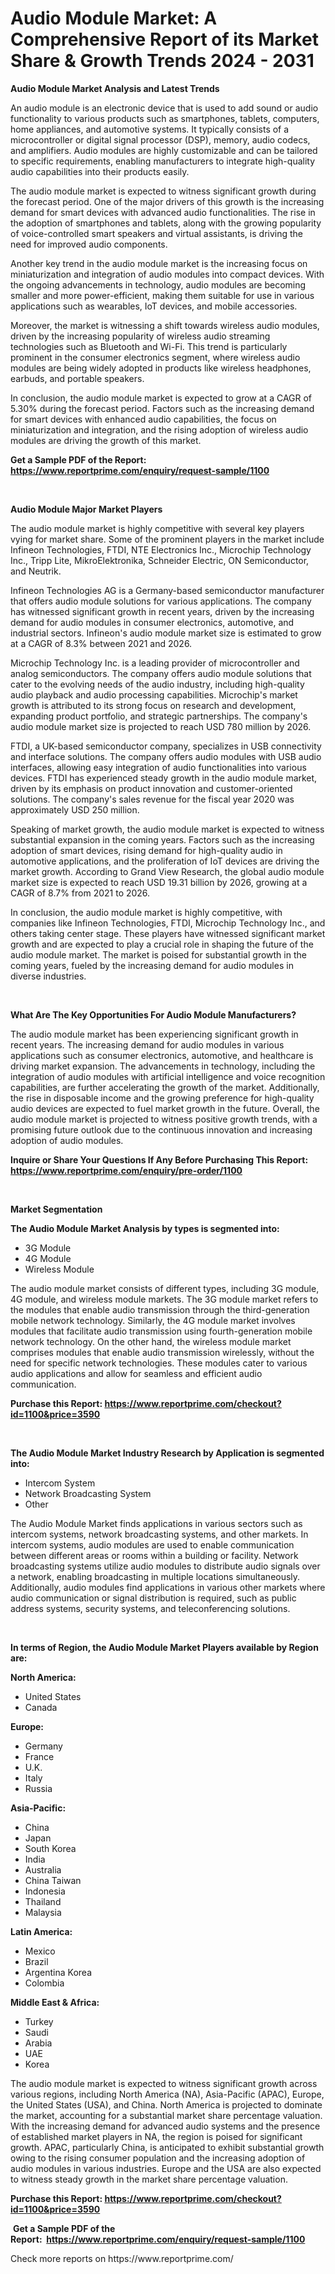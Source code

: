 <p><h1>Audio Module Market: A Comprehensive Report of its Market Share & Growth Trends 2024 - 2031</h1></p><p><strong>Audio Module Market Analysis and Latest Trends</strong></p>
<p><p>An audio module is an electronic device that is used to add sound or audio functionality to various products such as smartphones, tablets, computers, home appliances, and automotive systems. It typically consists of a microcontroller or digital signal processor (DSP), memory, audio codecs, and amplifiers. Audio modules are highly customizable and can be tailored to specific requirements, enabling manufacturers to integrate high-quality audio capabilities into their products easily.</p><p>The audio module market is expected to witness significant growth during the forecast period. One of the major drivers of this growth is the increasing demand for smart devices with advanced audio functionalities. The rise in the adoption of smartphones and tablets, along with the growing popularity of voice-controlled smart speakers and virtual assistants, is driving the need for improved audio components.</p><p>Another key trend in the audio module market is the increasing focus on miniaturization and integration of audio modules into compact devices. With the ongoing advancements in technology, audio modules are becoming smaller and more power-efficient, making them suitable for use in various applications such as wearables, IoT devices, and mobile accessories.</p><p>Moreover, the market is witnessing a shift towards wireless audio modules, driven by the increasing popularity of wireless audio streaming technologies such as Bluetooth and Wi-Fi. This trend is particularly prominent in the consumer electronics segment, where wireless audio modules are being widely adopted in products like wireless headphones, earbuds, and portable speakers.</p><p>In conclusion, the audio module market is expected to grow at a CAGR of 5.30% during the forecast period. Factors such as the increasing demand for smart devices with enhanced audio capabilities, the focus on miniaturization and integration, and the rising adoption of wireless audio modules are driving the growth of this market.</p></p>
<p><strong>Get a Sample PDF of the Report:&nbsp; <a href="https://www.reportprime.com/enquiry/request-sample/1100">https://www.reportprime.com/enquiry/request-sample/1100</a></strong></p>
<p>&nbsp;</p>
<p><strong>Audio Module Major Market Players</strong></p>
<p><p>The audio module market is highly competitive with several key players vying for market share. Some of the prominent players in the market include Infineon Technologies, FTDI, NTE Electronics Inc., Microchip Technology Inc., Tripp Lite, MikroElektronika, Schneider Electric, ON Semiconductor, and Neutrik.</p><p>Infineon Technologies AG is a Germany-based semiconductor manufacturer that offers audio module solutions for various applications. The company has witnessed significant growth in recent years, driven by the increasing demand for audio modules in consumer electronics, automotive, and industrial sectors. Infineon's audio module market size is estimated to grow at a CAGR of 8.3% between 2021 and 2026.</p><p>Microchip Technology Inc. is a leading provider of microcontroller and analog semiconductors. The company offers audio module solutions that cater to the evolving needs of the audio industry, including high-quality audio playback and audio processing capabilities. Microchip's market growth is attributed to its strong focus on research and development, expanding product portfolio, and strategic partnerships. The company's audio module market size is projected to reach USD 780 million by 2026.</p><p>FTDI, a UK-based semiconductor company, specializes in USB connectivity and interface solutions. The company offers audio modules with USB audio interfaces, allowing easy integration of audio functionalities into various devices. FTDI has experienced steady growth in the audio module market, driven by its emphasis on product innovation and customer-oriented solutions. The company's sales revenue for the fiscal year 2020 was approximately USD 250 million.</p><p>Speaking of market growth, the audio module market is expected to witness substantial expansion in the coming years. Factors such as the increasing adoption of smart devices, rising demand for high-quality audio in automotive applications, and the proliferation of IoT devices are driving the market growth. According to Grand View Research, the global audio module market size is expected to reach USD 19.31 billion by 2026, growing at a CAGR of 8.7% from 2021 to 2026.</p><p>In conclusion, the audio module market is highly competitive, with companies like Infineon Technologies, FTDI, Microchip Technology Inc., and others taking center stage. These players have witnessed significant market growth and are expected to play a crucial role in shaping the future of the audio module market. The market is poised for substantial growth in the coming years, fueled by the increasing demand for audio modules in diverse industries.</p></p>
<p>&nbsp;</p>
<p><strong>What Are The Key Opportunities For Audio Module Manufacturers?</strong></p>
<p><p>The audio module market has been experiencing significant growth in recent years. The increasing demand for audio modules in various applications such as consumer electronics, automotive, and healthcare is driving market expansion. The advancements in technology, including the integration of audio modules with artificial intelligence and voice recognition capabilities, are further accelerating the growth of the market. Additionally, the rise in disposable income and the growing preference for high-quality audio devices are expected to fuel market growth in the future. Overall, the audio module market is projected to witness positive growth trends, with a promising future outlook due to the continuous innovation and increasing adoption of audio modules.</p></p>
<p><strong>Inquire or Share Your Questions If Any Before Purchasing This Report: <a href="https://www.reportprime.com/enquiry/pre-order/1100">https://www.reportprime.com/enquiry/pre-order/1100</a></strong></p>
<p>&nbsp;</p>
<p><strong>Market Segmentation</strong></p>
<p><strong>The Audio Module Market Analysis by types is segmented into:</strong></p>
<p><ul><li>3G Module</li><li>4G Module</li><li>Wireless Module</li></ul></p>
<p><p>The audio module market consists of different types, including 3G module, 4G module, and wireless module markets. The 3G module market refers to the modules that enable audio transmission through the third-generation mobile network technology. Similarly, the 4G module market involves modules that facilitate audio transmission using fourth-generation mobile network technology. On the other hand, the wireless module market comprises modules that enable audio transmission wirelessly, without the need for specific network technologies. These modules cater to various audio applications and allow for seamless and efficient audio communication.</p></p>
<p><strong>Purchase this Report:&nbsp;<a href="https://www.reportprime.com/checkout?id=1100&price=3590">https://www.reportprime.com/checkout?id=1100&price=3590</a></strong></p>
<p>&nbsp;</p>
<p><strong>The Audio Module Market Industry Research by Application is segmented into:</strong></p>
<p><ul><li>Intercom System</li><li>Network Broadcasting System</li><li>Other</li></ul></p>
<p><p>The Audio Module Market finds applications in various sectors such as intercom systems, network broadcasting systems, and other markets. In intercom systems, audio modules are used to enable communication between different areas or rooms within a building or facility. Network broadcasting systems utilize audio modules to distribute audio signals over a network, enabling broadcasting in multiple locations simultaneously. Additionally, audio modules find applications in various other markets where audio communication or signal distribution is required, such as public address systems, security systems, and teleconferencing solutions.</p></p>
<p>&nbsp;</p>
<p><strong>In terms of Region, the Audio Module Market Players available by Region are:</strong></p>
<p>
    <p> <strong> North America: </strong>
        <ul>
            <li>United States</li>
            <li>Canada</li>
        </ul>
        </p> 
    <p> <strong> Europe: </strong>
        <ul>
            <li>Germany</li>
            <li>France</li>
            <li>U.K.</li>
            <li>Italy</li>
            <li>Russia</li>
        </ul>
        </p> 
    <p> <strong> Asia-Pacific: </strong>
        <ul>
            <li>China</li>
            <li>Japan</li>
            <li>South Korea</li>
            <li>India</li>
            <li>Australia</li>
            <li>China Taiwan</li>
            <li>Indonesia</li>
            <li>Thailand</li>
            <li>Malaysia</li>
        </ul>
        </p> 
    <p> <strong> Latin America: </strong>
        <ul>
            <li>Mexico</li>
            <li>Brazil</li>
            <li>Argentina Korea</li>
            <li>Colombia</li>
        </ul>
        </p> 
    <p> <strong> Middle East & Africa: </strong>
        <ul>
            <li>Turkey</li>
            <li>Saudi</li>
            <li>Arabia</li>
            <li>UAE</li>
            <li>Korea</li>
        </ul>
    </p>
    </p>
<p><p>The audio module market is expected to witness significant growth across various regions, including North America (NA), Asia-Pacific (APAC), Europe, the United States (USA), and China. North America is projected to dominate the market, accounting for a substantial market share percentage valuation. With the increasing demand for advanced audio systems and the presence of established market players in NA, the region is poised for significant growth. APAC, particularly China, is anticipated to exhibit substantial growth owing to the rising consumer population and the increasing adoption of audio modules in various industries. Europe and the USA are also expected to witness steady growth in the market share percentage valuation.</p></p>
<p><strong>Purchase this Report: <a href="https://www.reportprime.com/checkout?id=1100&price=3590">https://www.reportprime.com/checkout?id=1100&price=3590</a></strong></p>
<p>&nbsp;<strong>Get a Sample PDF of the Report:&nbsp;&nbsp;<a href="https://www.reportprime.com/enquiry/request-sample/1100">https://www.reportprime.com/enquiry/request-sample/1100</a></strong></p>
<p><strong></strong></p>
<p>Check more reports on https://www.reportprime.com/</p>